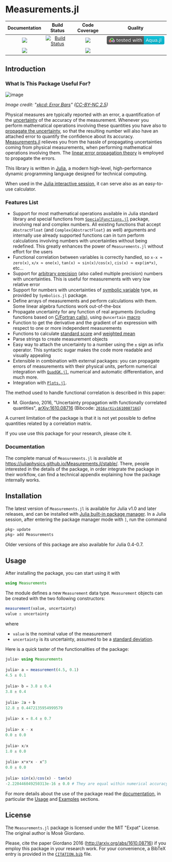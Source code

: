 # Measurements.jl

| **Documentation**                       | **Build Status**                    | **Code Coverage**               | **Quality** |
|:---------------------------------------:|:-----------------------------------:|:-------------------------------:|:-----------:|
| [![][docs-stable-img]][docs-stable-url] | [![Build Status][gha-img]][gha-url] | [![][coveral-img]][coveral-url] |[![Aqua QA][aqua-img]][aqua-url]|
| [![][docs-latest-img]][docs-latest-url] |                                     | [![][codecov-img]][codecov-url] |

## Introduction

### What Is This Package Useful For?

![image](docs/src/error_bars_2x.png)

*Image credit: "[xkcd: Error Bars](https://xkcd.com/2110/)" ([CC-BY-NC
2.5](https://creativecommons.org/licenses/by-nc/2.5/))*

Physical measures are typically reported with an error, a quantification of the
[uncertainty](https://en.wikipedia.org/wiki/Measurement_uncertainty) of the
accuracy of the measurement.  Whenever you perform mathematical operations
involving these quantities you have also to [propagate the
uncertainty](https://en.wikipedia.org/wiki/Propagation_of_uncertainty), so that
the resulting number will also have an attached error to quantify the confidence
about its accuracy.
[Measurements.jl](https://github.com/JuliaPhysics/Measurements.jl) relieves you
from the hassle of propagating uncertainties coming from physical measurements,
when performing mathematical operations involving them.  The [linear error
propagation
theory](https://en.wikipedia.org/wiki/Propagation_of_uncertainty#Linear_combinations)
is employed to propagate the errors.

This library is written in [Julia](http://julialang.org/), a modern high-level,
high-performance dynamic programming language designed for technical computing.

When used in the [Julia interactive
session](https://docs.julialang.org/en/v1/stdlib/REPL/), it can serve also as an
easy-to-use calculator.

### Features List

* Support for most mathematical operations available in Julia standard library
  and special functions
  from [`SpecialFunctions.jl`](https://github.com/JuliaMath/SpecialFunctions.jl)
  package, involving real and complex numbers.  All existing functions that
  accept `AbstractFloat` (and `Complex{AbstractFloat}` as well) arguments and
  internally use already supported functions can in turn perform calculations
  involving numbers with uncertainties without being redefined.  This greatly
  enhances the power of `Measurements.jl` without effort for the users
* Functional correlation between variables is correctly handled, so `x-x ≈
  zero(x)`, `x/x ≈ one(x)`, `tan(x) ≈ sin(x)/cos(x)`, `cis(x) ≈ exp(im*x)`,
  etc...
* Support for
  [arbitrary precision](https://docs.julialang.org/en/v1/manual/integers-and-floating-point-numbers/#Arbitrary-Precision-Arithmetic-1)
  (also called multiple precision) numbers with uncertainties.  This is useful
  for measurements with very low relative error
* Support for numbers with uncertainties of
  [symbolic variable](https://symbolics.juliasymbolics.org/stable/manual/variables/)
  type, as provided by `Symbolics.jl` package.
* Define arrays of measurements and perform calculations with them.  Some linear
  algebra functions work out-of-the-box
* Propagate uncertainty for any function of real arguments (including functions
  based on
  [C/Fortran calls](https://docs.julialang.org/en/v1/manual/calling-c-and-fortran-code/)),
  using `@uncertain`
  [macro](https://docs.julialang.org/en/v1/manual/metaprogramming/)
* Function to get the derivative and the gradient of an expression with respect
  to one or more independent measurements
* Functions to calculate
  [standard score](https://en.wikipedia.org/wiki/Standard_score) and
  [weighted mean](https://en.wikipedia.org/wiki/Weighted_arithmetic_mean)
* Parse strings to create measurement objects
* Easy way to attach the uncertainty to a number using the `±` sign as infix
  operator.  This syntactic sugar makes the code more readable and visually
  appealing
* Extensible in combination with external packages: you can propagate errors of
  measurements with their physical units, perform numerical integration
  with [`QuadGK.jl`](https://github.com/JuliaMath/QuadGK.jl), numerical and
  automatic differentiation, and much more.
* Integration with [`Plots.jl`](https://github.com/JuliaPlots/Plots.jl).

The method used to handle functional correlation is described in this paper:

* M. Giordano, 2016, "Uncertainty propagation with functionally correlated
  quantities", [arXiv:1610.08716](http://arxiv.org/abs/1610.08716)
  (Bibcode:
  [`2016arXiv161008716G`](http://adsabs.harvard.edu/abs/2016arXiv161008716G))

A current limitation of the package is that it is not yet possible to define
quantities related by a correlation matrix.

If you use use this package for your research, please cite it.

### Documentation

The complete manual of `Measurements.jl` is available at
https://juliaphysics.github.io/Measurements.jl/stable/.  There, people
interested in the details of the package, in order integrate the package in
their workflow, can find a technical appendix explaining how the package
internally works.

## Installation

The latest version of `Measurements.jl` is available for Julia v1.0 and later
releases, and can be installed with [Julia built-in package
manager](https://julialang.github.io/Pkg.jl/stable/).  In a Julia session, after
entering the package manager mode with `]`, run the command

```julia
pkg> update
pkg> add Measurements
```

Older versions of this package are also available for Julia 0.4-0.7.

## Usage

After installing the package, you can start using it with

```julia
using Measurements
```

The module defines a new `Measurement` data type.  `Measurement` objects can be
created with the two following constructors:

``` julia
measurement(value, uncertainty)
value ± uncertainty
```

where

* `value` is the nominal value of the measurement
* `uncertainty` is its uncertainty, assumed to be a
  [standard deviation](https://en.wikipedia.org/wiki/Standard_deviation).

Here is a quick taster of the functionalities of the package:

``` julia
julia> using Measurements

julia> a = measurement(4.5, 0.1)
4.5 ± 0.1

julia> b = 3.8 ± 0.4
3.8 ± 0.4

julia> 2a + b
12.8 ± 0.4472135954999579

julia> x = 8.4 ± 0.7

julia> x - x
0.0 ± 0.0

julia> x/x
1.0 ± 0.0

julia> x*x*x - x^3
0.0 ± 0.0

julia> sin(x)/cos(x) - tan(x)
-2.220446049250313e-16 ± 0.0 # They are equal within numerical accuracy
```

For more details about the use of the package read the
[documentation](https://juliaphysics.github.io/Measurements.jl/stable/), in
particular the
[Usage](https://juliaphysics.github.io/Measurements.jl/stable/usage/) and
[Examples](https://juliaphysics.github.io/Measurements.jl/stable/examples/)
sections.

## License

The `Measurements.jl` package is licensed under the MIT "Expat" License.  The
original author is Mosè Giordano.

Please, cite the paper Giordano 2016 (http://arxiv.org/abs/1610.08716) if you
employ this package in your research work.  For your convenience, a BibTeX entry
is provided in the [`CITATION.bib`](CITATION.bib) file.


[docs-latest-img]: https://img.shields.io/badge/docs-latest-blue.svg
[docs-latest-url]: https://juliaphysics.github.io/Measurements.jl/dev/

[docs-stable-img]: https://img.shields.io/badge/docs-stable-blue.svg
[docs-stable-url]: https://juliaphysics.github.io/Measurements.jl/stable/

[gha-img]: https://github.com/JuliaPhysics/Measurements.jl/workflows/CI/badge.svg
[gha-url]: https://github.com/JuliaPhysics/Measurements.jl/actions?query=workflow%3ACI

[coveral-img]: https://coveralls.io/repos/github/JuliaPhysics/Measurements.jl/badge.svg?branch=master
[coveral-url]: https://coveralls.io/github/JuliaPhysics/Measurements.jl?branch=master

[codecov-img]: https://codecov.io/gh/JuliaPhysics/Measurements.jl/branch/master/graph/badge.svg
[codecov-url]: https://codecov.io/gh/JuliaPhysics/Measurements.jl

[aqua-img]: https://raw.githubusercontent.com/JuliaTesting/Aqua.jl/master/badge.svg
[aqua-url]: https://github.com/JuliaTesting/Aqua.jl
